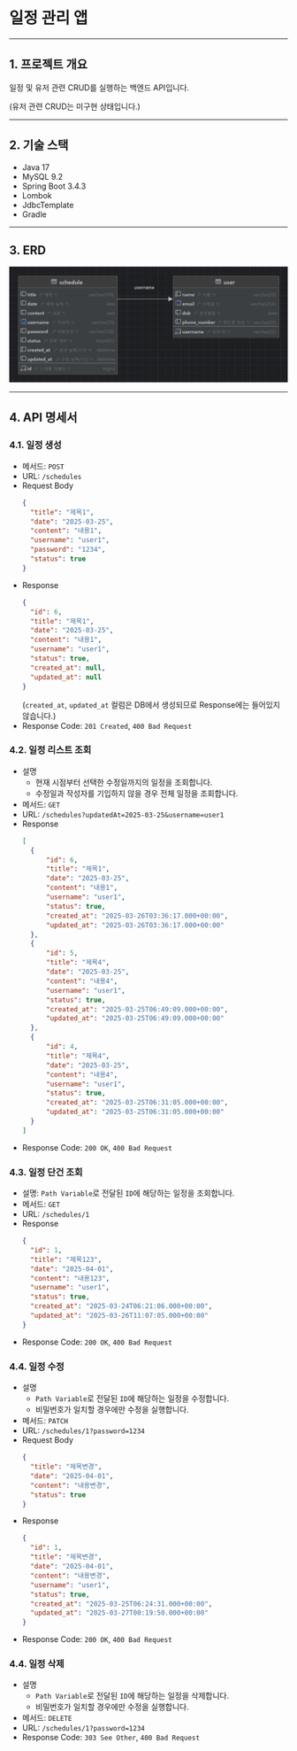 # 일정 관리 앱
<hr>

## 1. 프로젝트 개요
일정 및 유저 관련 CRUD를 실행하는 백엔드 API입니다.

(유저 관련 CRUD는 미구현 상태입니다.)
<hr>

## 2. 기술 스택
- Java 17
- MySQL 9.2
- Spring Boot 3.4.3
- Lombok
- JdbcTemplate
- Gradle
<hr>

## 3. ERD
![README_erd.png](README_erd.png)
<hr>

## 4. API 명세서

### 4.1. 일정 생성

- 메서드: `POST`
- URL: `/schedules`
- Request Body
  ```json
  {
    "title": "제목1",
    "date": "2025-03-25",
    "content": "내용1",
    "username": "user1",
    "password": "1234",
    "status": true
  }
  ```
- Response
  ```json
  {
    "id": 6,
    "title": "제목1",
    "date": "2025-03-25",
    "content": "내용1",
    "username": "user1",
    "status": true,
    "created_at": null,
    "updated_at": null
  }
  ```
  (`created_at`, `updated_at` 컬럼은 DB에서 생성되므로 Response에는 들어있지 않습니다.)
- Response Code: `201 Created`, `400 Bad Request`

### 4.2. 일정 리스트 조회

- 설명 
  - 현재 시점부터 선택한 수정일까지의 일정을 조회합니다. 
  - 수정일과 작성자를 기입하지 않을 경우 전체 일정을 조회합니다.
- 메서드: `GET`
- URL: `/schedules?updatedAt=2025-03-25&username=user1`
- Response
  ```json
  [
    {
        "id": 6,
        "title": "제목1",
        "date": "2025-03-25",
        "content": "내용1",
        "username": "user1",
        "status": true,
        "created_at": "2025-03-26T03:36:17.000+00:00",
        "updated_at": "2025-03-26T03:36:17.000+00:00"
    },
    {
        "id": 5,
        "title": "제목4",
        "date": "2025-03-25",
        "content": "내용4",
        "username": "user1",
        "status": true,
        "created_at": "2025-03-25T06:49:09.000+00:00",
        "updated_at": "2025-03-25T06:49:09.000+00:00"
    },
    {
        "id": 4,
        "title": "제목4",
        "date": "2025-03-25",
        "content": "내용4",
        "username": "user1",
        "status": true,
        "created_at": "2025-03-25T06:31:05.000+00:00",
        "updated_at": "2025-03-25T06:31:05.000+00:00"
    }
  ]
  ```
- Response Code: `200 OK`, `400 Bad Request`

### 4.3. 일정 단건 조회

- 설명: `Path Variable`로 전달된 `ID`에 해당하는 일정을 조회합니다.
- 메서드: `GET`
- URL: `/schedules/1`
- Response
  ```json
  {
    "id": 1,
    "title": "제목123",
    "date": "2025-04-01",
    "content": "내용123",
    "username": "user1",
    "status": true,
    "created_at": "2025-03-24T06:21:06.000+00:00",
    "updated_at": "2025-03-26T11:07:05.000+00:00"
  }
  ```
- Response Code: `200 OK`, `400 Bad Request`

### 4.4. 일정 수정

- 설명
  - `Path Variable`로 전달된 `ID`에 해당하는 일정을 수정합니다.
  - 비밀번호가 일치할 경우에만 수정을 실행합니다.
- 메서드: `PATCH`
- URL: `/schedules/1?password=1234`
- Request Body
  ```json
  {
    "title": "제목변경",
    "date": "2025-04-01",
    "content": "내용변경",
    "status": true
  }
  ```
- Response
  ```json
  {
    "id": 1,
    "title": "제목변경",
    "date": "2025-04-01",
    "content": "내용변경",
    "username": "user1",
    "status": true,
    "created_at": "2025-03-25T06:24:31.000+00:00",
    "updated_at": "2025-03-27T00:19:50.000+00:00"
  }
  ```
- Response Code: `200 OK`, `400 Bad Request`

### 4.4. 일정 삭제

- 설명
  - `Path Variable`로 전달된 `ID`에 해당하는 일정을 삭제합니다.
  - 비밀번호가 일치할 경우에만 수정을 실행합니다.
- 메서드: `DELETE`
- URL: `/schedules/1?password=1234`
- Response Code: `303 See Other`, `400 Bad Request`